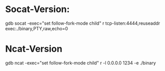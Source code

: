 # Socat-Version:
gdb socat -exec="set follow-fork-mode child"
r tcp-listen:4444,reuseaddr exec:./binary,PTY,raw,echo=0



# Ncat-Version
gdb ncat -exec="set follow-fork-mode child"
r -l 0.0.0.0 1234 -e ./binary
